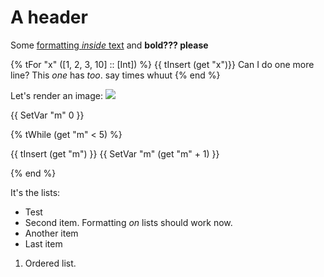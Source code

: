 # A header

Some [formatting *inside* text]("http://google.com") and **bold??? please**

{% tFor "x" ([1, 2, 3, 10] :: [Int]) %}
{{ tInsert (get "x")}}
Can I do one more line? This *one* has *too*. say times whuut
{% end %}

Let's render an image: ![]("./badluckbrian.png")

{{ SetVar "m" 0 }}

{% tWhile (get "m" < 5) %}

{{ tInsert (get "m") }}
{{ SetVar "m" (get "m" + 1) }}

{% end %}

It's the lists:
- Test
- Second item. Formatting *on* lists should work now.
- Another item
- Last item

1. Ordered list.
